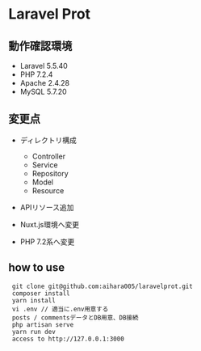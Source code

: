 # Laravel Prot

## 動作確認環境
- Laravel 5.5.40
- PHP 7.2.4
- Apache 2.4.28
- MySQL 5.7.20

## 変更点
- ディレクトリ構成
  - Controller
  - Service
  - Repository
  - Model
  - Resource

- APIリソース追加
- Nuxt.js環境へ変更
- PHP 7.2系へ変更
  
## how to use
``` 
 git clone git@github.com:aihara005/laravelprot.git
 composer install
 yarn install
 vi .env // 適当に.env用意する
 posts / commentsデータとDB用意、DB接続
 php artisan serve
 yarn run dev
 access to http://127.0.0.1:3000
 ```
